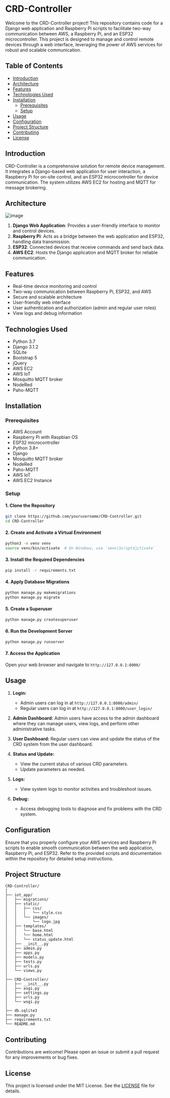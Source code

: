 
# CRD-Controller

Welcome to the CRD-Controller project! This repository contains code for a Django web application and Raspberry Pi scripts to facilitate two-way communication between AWS, a Raspberry Pi, and an ESP32 microcontroller. This project is designed to manage and control remote devices through a web interface, leveraging the power of AWS services for robust and scalable communication.

## Table of Contents

- [Introduction](#introduction)
- [Architecture](#architecture)
- [Features](#features)
- [Technologies Used](#technologies-used)
- [Installation](#installation)
  - [Prerequisites](#prerequisites)
  - [Setup](#setup)
- [Usage](#usage)
- [Configuration](#configuration)
- [Project Structure](#project-structure)
- [Contributing](#contributing)
- [License](#license)

## Introduction

CRD-Controller is a comprehensive solution for remote device management. It integrates a Django-based web application for user interaction, a Raspberry Pi for on-site control, and an ESP32 microcontroller for device communication. The system utilizes AWS EC2 for hosting and MQTT for message brokering.

## Architecture

![image](https://github.com/annjan777/CRD-Controller/assets/133907685/a354c934-b727-4d73-ad36-33717e910866)


1. **Django Web Application**: Provides a user-friendly interface to monitor and control devices.
2. **Raspberry Pi**: Acts as a bridge between the web application and ESP32, handling data transmission.
3. **ESP32**: Connected devices that receive commands and send back data.
4. **AWS EC2**: Hosts the Django application and MQTT broker for reliable communication.

## Features

- Real-time device monitoring and control
- Two-way communication between Raspberry Pi, ESP32, and AWS
- Secure and scalable architecture
- User-friendly web interface
- User authentication and authorization (admin and regular user roles)
- View logs and debug information

## Technologies Used

- Python 3.7
- Django 3.1.2
- SQLite
- Bootstrap 5
- jQuery
- AWS EC2
- AWS IoT
- Mosquitto MQTT broker
- NodeRed
- Paho-MQTT

## Installation

### Prerequisites

- AWS Account
- Raspberry Pi with Raspbian OS
- ESP32 microcontroller
- Python 3.8+
- Django
- Mosquitto MQTT broker
- NodeRed
- Paho-MQTT
- AWS IoT
- AWS EC2 Instance

### Setup

#### 1. Clone the Repository

```bash
git clone https://github.com/yourusername/CRD-Controller.git
cd CRD-Controller
```

#### 2. Create and Activate a Virtual Environment

```bash
python3 -m venv venv
source venv/bin/activate  # On Windows, use `venv\Scriptsctivate`
```

#### 3. Install the Required Dependencies

```bash
pip install -r requirements.txt
```

#### 4. Apply Database Migrations

```bash
python manage.py makemigrations
python manage.py migrate
```

#### 5. Create a Superuser

```bash
python manage.py createsuperuser
```

#### 6. Run the Development Server

```bash
python manage.py runserver
```

#### 7. Access the Application

Open your web browser and navigate to `http://127.0.0.1:8000/`

## Usage

1. **Login:**
   - Admin users can log in at `http://127.0.0.1:8000/admin/`
   - Regular users can log in at `http://127.0.0.1:8000/user_login/`

2. **Admin Dashboard:**
   Admin users have access to the admin dashboard where they can manage users, view logs, and perform other administrative tasks.

3. **User Dashboard:**
   Regular users can view and update the status of the CRD system from the user dashboard.

4. **Status and Update:**
   - View the current status of various CRD parameters.
   - Update parameters as needed.

5. **Logs:**
   - View system logs to monitor activities and troubleshoot issues.

6. **Debug:**
   - Access debugging tools to diagnose and fix problems with the CRD system.

## Configuration

Ensure that you properly configure your AWS services and Raspberry Pi scripts to enable smooth communication between the web application, Raspberry Pi, and ESP32. Refer to the provided scripts and documentation within the repository for detailed setup instructions.

## Project Structure

```
CRD-Controller/
│
├── iot_app/
│   ├── migrations/
│   ├── static/
│   │   ├── css/
│   │   │   └── style.css
│   │   └── images/
│   │       └── logo.jpg
│   ├── templates/
│   │   └── base.html
│   │   └── home.html
│   │   └── status_update.html
│   ├── __init__.py
│   ├── admin.py
│   ├── apps.py
│   ├── models.py
│   ├── tests.py
│   ├── urls.py
│   └── views.py
│
├── CRD-Controller/
│   ├── __init__.py
│   ├── asgi.py
│   ├── settings.py
│   ├── urls.py
│   └── wsgi.py
│
├── db.sqlite3
├── manage.py
├── requirements.txt
└── README.md
```

## Contributing

Contributions are welcome! Please open an issue or submit a pull request for any improvements or bug fixes.

## License

This project is licensed under the MIT License. See the [LICENSE](LICENSE) file for details.
